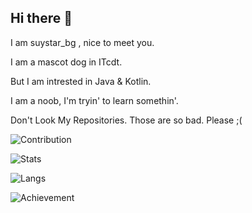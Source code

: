 ## Hi there 👋

I am suystar_bg , nice to meet you.

I am a mascot dog in ITcdt.

But I am intrested in Java & Kotlin.

I am a noob, I'm tryin' to learn somethin'.

Don't Look My Repositories. Those are so bad. Please ;\(

![Contribution](https://ghchart.rshah.org/409ba5/muderstar)

![Stats](https://github-readme-stats.vercel.app/api?username=muderstar&title_color=3E79CC&show_icons=true&icon_color=80CAFF&include_all_c)

![Langs](https://github-readme-stats.vercel.app/api/top-langs/?username=muderstar&&title_color=3E79CC&show_icons=true&icon_color=80CAFF&include_all_c)

![Achievement](http://github-readme-streak-stats.herokuapp.com?user=muderstar&theme=vue&date_format=%5BY.%5Dn.j&dates=000000)
